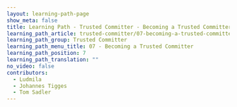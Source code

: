 ```yaml
---
layout: learning-path-page
show_meta: false
title: Learning Path - Trusted Committer - Becoming a Trusted Committer
learning_path_article: trusted-committer/07-becoming-a-trusted-committer.asciidoc
learning_path_group: Trusted Committer
learning_path_menu_title: 07 - Becoming a Trusted Committer
learning_path_position: 7
learning_path_translation: ""
no_video: false
contributors:
  - Ludmila
  - Johannes Tigges
  - Tom Sadler
---
```

<!--- This file autogenerated from https://github.com/InnerSourceCommons/InnerSourceLearningPath/blob/master/scripts/generate_learning_path_markdown.js -->